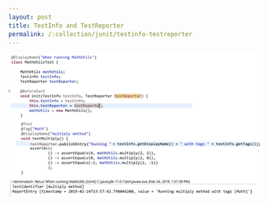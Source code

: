 ```yaml
---
layout: post
title: TestInfo and TestReporter
permalink: /:collection/junit/testinfo-testreporter
---
```


![](https://github.com/arpit04tripathi/files-cdn/raw/cdn/junit/testinfo-testreporter.png)
